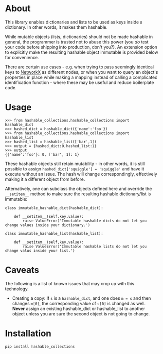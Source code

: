# About

This library enables dictionaries and lists to be used as keys inside a dictionary. In other words, it makes them hashable. 

While mutable objects (lists, dictionaries) should not be made hashable in general, the programmer is trusted not to abuse this power (you *do* test your code before shipping into production, don't you?). An extension option to explicitly make the resulting hashable object immutable is provided below for convenience.

There are certain use cases - e.g. when trying to pass seemingly identical keys to [NetworkX](https://networkx.github.io) as different nodes, or when you want to query an object's properties in place while making a mapping instead of calling a complicated identification function - where these may be useful and reduce boilerplate code.  

# Usage

```
>>> from hashable_collections.hashable_collections import hashable_dict
>>> hashed_dict = hashable_dict({'name':'foo'})
>>> from hashable_collections.hashable_collections import hashable_list
>>> hashed_list = hashable_list(['bar',1])
>>> output = {hashed_dict:0,hashed_list:1}
>>> output
{{'name':'foo'}: 0, ['bar', 1]: 1}

```
These hashable objects still retain mutability - in other words, it is still possible to assign `hashed_dict['squiggle'] = 'squiggle'` and have it execute without an issue. The hash will change correspondingly, effectively making it a different object from before.

Alternatively, one can subclass the objects defined here and override the `__setitem__` method to make sure the resulting hashable dictionary/list is immutable:

```
class immutable_hashable_dict(hashable_dict):

    def __setitem__(self,key,value):
        raise ValueError('Immutable hashable dicts do not let you change values inside your dictionary.')

class immutable_hashable_list(hashable_list):

    def __setitem__(self,key,value):
        raise ValueError('Immutable hashable lists do not let you change valus inside your list.')

```
# Caveats

The following is a list of known issues that may crop up with this technology.

-    Creating a copy: If `s` is a `hashable_dict`, and one does `m = s` and then changes `m[0]`, the corresponding value of `s[0]` is changed as well. **Never** assign an existing hashable_dict or hashable_list to another object unless you are sure the second object is not going to change.

# Installation

`pip install hashable_collections`
